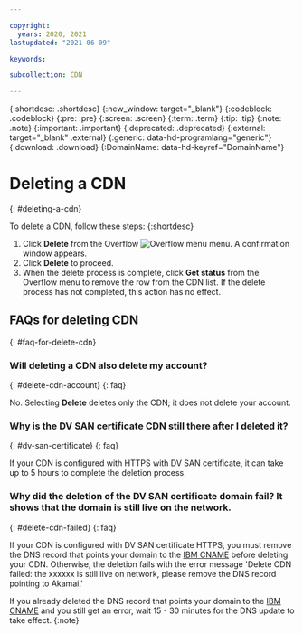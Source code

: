```yaml
---

copyright:
  years: 2020, 2021
lastupdated: "2021-06-09"

keywords:

subcollection: CDN

---
```

{:shortdesc: .shortdesc}
{:new_window: target="_blank"}
{:codeblock: .codeblock}
{:pre: .pre}
{:screen: .screen}
{:term: .term}
{:tip: .tip}
{:note: .note}
{:important: .important}
{:deprecated: .deprecated}
{:external: target="_blank" .external}
{:generic: data-hd-programlang="generic"}
{:download: .download}
{:DomainName: data-hd-keyref="DomainName"}

# Deleting a CDN
{: #deleting-a-cdn}

To delete a CDN, follow these steps:
{:shortdesc}

1. Click **Delete** from the Overflow ![Overflow menu](images/overflow.png) menu. A confirmation window appears.
1. Click **Delete** to proceed.
1. When the delete process is complete, click **Get status** from the Overflow menu to remove the row from the CDN list. If the delete process has not completed, this action has no effect.

## FAQs for deleting CDN
{: #faq-for-delete-cdn}

### Will deleting a CDN also delete my account?
{: #delete-cdn-account}
{: faq}

No. Selecting **Delete** deletes only the CDN; it does not delete your account.

### Why is the DV SAN certificate CDN still there after I deleted it?
{: #dv-san-certificate}
{: faq}

If your CDN is configured with HTTPS with DV SAN certificate, it can take up to 5 hours to complete the deletion process.

### Why did the deletion of the DV SAN certificate domain fail? It shows that the domain is still live on the network.
{: #delete-cdn-failed}
{: faq}

If your CDN is configured with DV SAN certificate HTTPS, you must remove the DNS record that points your domain to the [IBM CNAME](/docs/CDN?topic=CDN-getting-to-running-status#ibm-cname) before deleting your CDN. Otherwise, the deletion fails with the error message 'Delete CDN failed: the xxxxxx is still live on network, please remove the DNS record pointing to Akamai.'

If you already deleted the DNS record that points your domain to the [IBM CNAME](/docs/CDN?topic=CDN-getting-to-running-status#ibm-cname) and you still get an error, wait 15 - 30 minutes for the DNS update to take effect.
{:note}
